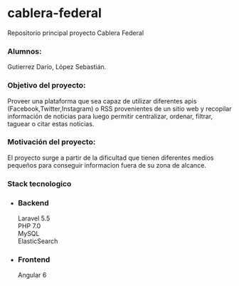 # cablera-federal
Repositorio principal proyecto Cablera Federal

### Alumnos:
Gutierrez Darío, López Sebastián.

### Objetivo del proyecto: 
Proveer una plataforma que sea capaz de utilizar diferentes apis (Facebook,Twitter,Instagram) o RSS provenientes de un sitio web y recopilar información de noticias para luego permitir centralizar, ordenar, filtrar, taguear o citar estas noticias.

### Motivación del proyecto:
El proyecto surge a partir de la dificultad que tienen diferentes medios pequeños para conseguir informacion fuera de su zona de alcance.

### Stack tecnologico

* ### Backend
  Laravel 5.5  
  PHP 7.0  
  MySQL  
  ElasticSearch

* ### Frontend
  Angular 6
